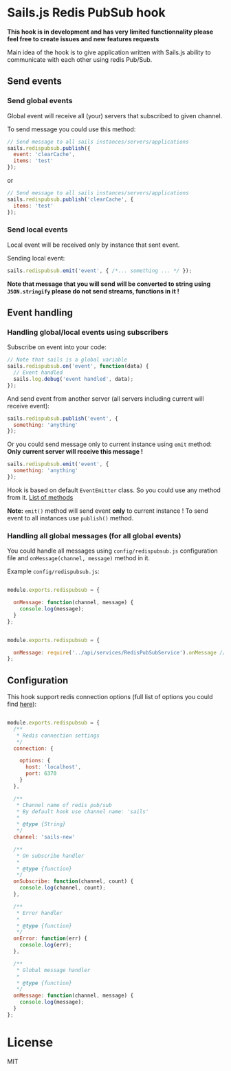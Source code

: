 # Sails.js Redis PubSub hook

**This hook is in development and has very limited functionnality please feel free to create issues and new features requests**

Main idea of the hook is to give application written with Sails.js ability to communicate with each other using redis Pub/Sub.

## Send events

### Send global events

Global event will receive all (your) servers that subscribed to given channel.

To send message you could use this method:
```javascript
// Send message to all sails instances/servers/applications
sails.redispubsub.publish({
  event: 'clearCache',
  items: 'test'
});
```

or
```javascript
// Send message to all sails instances/servers/applications
sails.redispubsub.publish('clearCache', {
  items: 'test'
});
```

### Send local events

Local event will be received only by instance that sent event.

Sending local event:
```javascript
sails.redispubsub.emit('event', { /*... something ... */ });
```

**Note that message that you will send will be converted to string using `JSON.stringify` please do not send streams, functions in it !**

## Event handling

### Handling global/local events using subscribers

Subscribe on event into your code:
```javascript
// Note that sails is a global variable
sails.redispubsub.on('event', function(data) {
  // Event handled
  sails.log.debug('event handled', data);
});
```

And send event from another server (all servers including current will receive event):
```javascript
sails.redispubsub.publish('event', {
  something: 'anything'
});
```

Or you could send message only to current instance using `emit` method:
**Only current server will receive this message !**
```javascript
sails.redispubsub.emit('event', {
  something: 'anything'
});
```

Hook is based on default `EventEmitter` class. So you could use any method from it.
[List of methods](https://nodejs.org/api/events.html#events_emitter_removealllisteners_event)

**Note:** `emit()` method will send event **only** to current instance !
To send event to all instances use `publish()` method.

### Handling all global messages (for all global events)

You could handle all messages using `config/redispubsub.js` configuration file and `onMessage(channel, message)` method in it.

Example `config/redispubsub.js`:
```javascript

module.exports.redispubsub = {

  onMessage: function(channel, message) {
    console.log(message);
  }
};

```

```javascript

module.exports.redispubsub = {

  onMessage: require('../api/services/RedisPubSubService').onMessage //Bind to service
};

```

## Configuration

This hook support redis connection options (full list of options you could find [here](https://github.com/NodeRedis/node_redis#overloading)):

```javascript

module.exports.redispubsub = {
  /**
   * Redis connection settings
   */
  connection: {

    options: {
      host: 'localhost',
      port: 6370
    }
  },

  /**
   * Channel name of redis pub/sub
   * By default hook use channel name: 'sails'
   *
   * @type {String}
   */
  channel: 'sails-new'

  /**
   * On subscribe handler
   *
   * @type {function}
   */
  onSubscribe: function(channel, count) {
    console.log(channel, count);
  },

  /**
   * Error handler
   *
   * @type {function}
   */
  onError: function(err) {
    console.log(err);
  },

  /**
   * Global message handler
   *
   * @type {function}
   */
  onMessage: function(channel, message) {
    console.log(message);
  }
};

```

# License

MIT

